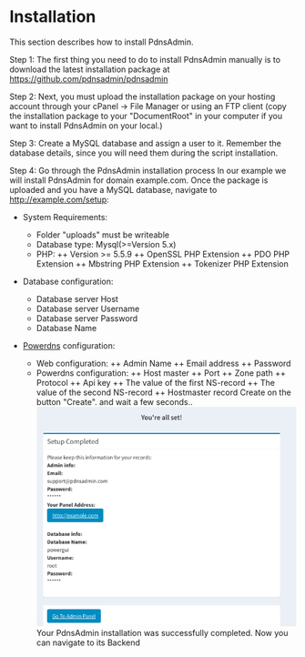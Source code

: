 # Installation
This section describes how to install PdnsAdmin.

Step 1: The first thing you need to do to install PdnsAdmin manually is to download the latest installation package at https://github.com/pdnsadmin/pdnsadmin

Step 2: Next, you must upload the installation package on your hosting account through your cPanel -> File Manager or using an FTP client (copy the installation package to your "DocumentRoot" in your computer if you want to install PdnsAdmin on your local.)

Step 3: Create a MySQL database and assign a user to it. Remember the database details, since you will need them during the script installation. 

Step 4: Go through the PdnsAdmin installation process
In our example we will install PdnsAdmin for domain example.com. Once the package is uploaded  and you have a MySQL database, navigate to http://example.com/setup:

- System Requirements:
	+ Folder "uploads" must be writeable
	+ Database type: Mysql(>=Version 5.x)
	+ PHP:
		++ Version >= 5.5.9
		++ OpenSSL PHP Extension
		++ PDO PHP Extension
		++ Mbstring PHP Extension
		++ Tokenizer PHP Extension

- Database configuration:
	+ Database server Host
	+ Database server Username
	+ Database server Password
	+ Database Name
- [Powerdns](https://www.powerdns.com) configuration:
	+ Web configuration:
		++ Admin Name
		++ Email address
		++ Password
	+ Powerdns configuration:
		++ Host master
		++ Port
		++ Zone path
		++ Protocol
		++ Api key
		++ The value of the first NS-record
		++ The value of the second NS-record
		++ Hostmaster record
Create on the button "Create". and wait a few seconds..
![Screenshot](images/welldone.png)
Your PdnsAdmin installation was successfully completed. Now you can navigate to its Backend